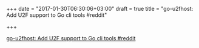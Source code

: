 +++
date = "2017-01-30T06:30:06+03:00"
draft = true
title = "go-u2fhost: Add U2F support to Go cli tools  #reddit"

+++

<p><a href="https://t.co/ag6cOKjKDv">go-u2fhost: Add U2F support to Go cli tools  #reddit</a></p>

